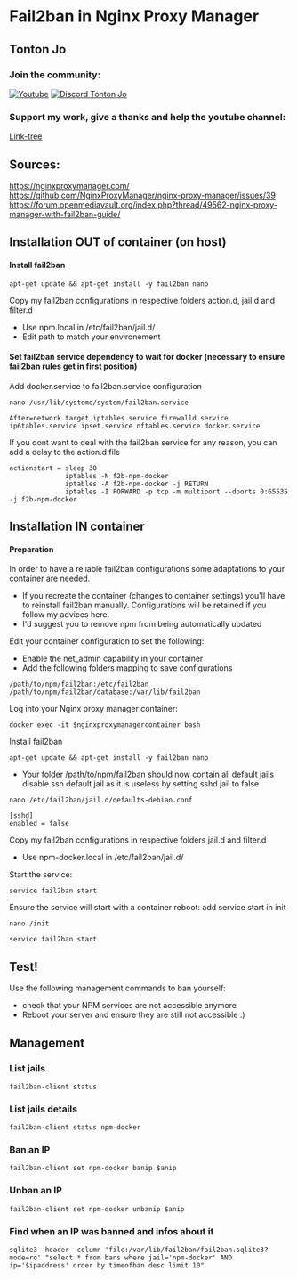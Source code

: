 # Fail2ban in Nginx Proxy Manager

## Tonton Jo  
### Join the community:
[![Youtube](https://badgen.net/badge/Youtube/Subscribe)](http://youtube.com/channel/UCnED3K6K5FDUp-x_8rwpsZw?sub_confirmation=1)
[![Discord Tonton Jo](https://badgen.net/discord/members/h6UcpwfGuJ?label=Discord%20Tonton%20Jo%20&icon=discord)](https://discord.gg/h6UcpwfGuJ)
### Support my work, give a thanks and help the youtube channel:
[Link-tree](https://linktr.ee/tontonjo)  
## Sources:  
https://nginxproxymanager.com/  
https://github.com/NginxProxyManager/nginx-proxy-manager/issues/39  
https://forum.openmediavault.org/index.php?thread/49562-nginx-proxy-manager-with-fail2ban-guide/  


## Installation OUT of container (on host)
#### Install fail2ban
```ssh
apt-get update && apt-get install -y fail2ban nano
```
Copy my fail2ban configurations in respective folders action.d, jail.d and filter.d
- Use npm.local in /etc/fail2ban/jail.d/
- Edit path to match your environement

#### Set fail2ban service dependency to wait for docker (necessary to ensure fail2ban rules get in first position)
Add docker.service to fail2ban.service configuration
```ssh
nano /usr/lib/systemd/system/fail2ban.service
```
```ssh
After=network.target iptables.service firewalld.service ip6tables.service ipset.service nftables.service docker.service
```
If you dont want to deal with the fail2ban service for any reason, you can add a delay to the action.d file
```ssh
actionstart = sleep 30
              iptables -N f2b-npm-docker
              iptables -A f2b-npm-docker -j RETURN
              iptables -I FORWARD -p tcp -m multiport --dports 0:65535 -j f2b-npm-docker
```


## Installation IN container
####  Preparation
In order to have a reliable fail2ban configurations some adaptations to your container are needed.
- If you recreate the container (changes to container settings) you'll have to reinstall fail2ban manually. Configurations will be retained if you follow my advices here.
- I'd suggest you to remove npm from being automatically updated

Edit your container configuration to set the following:

- Enable the net_admin capability in your container
- Add the following folders mapping to save configurations
```ssh
/path/to/npm/fail2ban:/etc/fail2ban
/path/to/npm/fail2ban/database:/var/lib/fail2ban
```

Log into your Nginx proxy manager container:
```ssh
docker exec -it $nginxproxymanagercontainer bash
```
Install fail2ban
```ssh
apt-get update && apt-get install -y fail2ban nano
```
- Your folder /path/to/npm/fail2ban should now contain all default jails
disable ssh default jail as it is useless by setting sshd jail to false
```ssh
nano /etc/fail2ban/jail.d/defaults-debian.conf
```
```ssh
[sshd]
enabled = false
```
Copy my fail2ban configurations in respective folders jail.d and filter.d
- Use npm-docker.local in /etc/fail2ban/jail.d/

Start the service:
```ssh
service fail2ban start
```
Ensure the service will start with a container reboot: add service start in init
```ssh
nano /init
```
```ssh
service fail2ban start
```
## Test!
Use the following management commands to ban yourself:
- check that your NPM services are not accessible anymore
- Reboot your server and ensure they are still not accessible :)

## Management
### List jails
```ssh
fail2ban-client status
```
### List jails details
```ssh
fail2ban-client status npm-docker
```
### Ban an IP
```ssh
fail2ban-client set npm-docker banip $anip
```
### Unban an IP
```ssh
fail2ban-client set npm-docker unbanip $anip
```
### Find when an IP was banned and infos about it
```ssh
sqlite3 -header -column 'file:/var/lib/fail2ban/fail2ban.sqlite3?mode=ro' "select * from bans where jail='npm-docker' AND ip='$ipaddress' order by timeofban desc limit 10"
```

